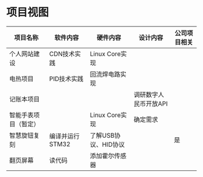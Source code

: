 # 项目视图

| 项目名称             | 软件内容    | 硬件内容       | 设计内容              | 公司项目相关 |
| -------------------- | ----------- | -------------- | --------------------- | ------- |
| 个人网站建设         | CDN技术实践 | Linux Core实现 |                       | |
| 电热项目             | PID技术实践 | 回流焊电路实现 |                       ||
| 记账本项目           |             |                | 调研数字人民币开放API ||
| 智能手表项目（暂定） |             | Linux Core实现 | 确定需求              ||
| 智慧旋钮复刻         | 编译并运行STM32 | 了解USB协议、HID协议 |                |是|
| 翻页屏幕 | 读代码 | 添加霍尔传感器 |  ||
